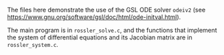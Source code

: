 The files here demonstrate the use of the GSL ODE solver `odeiv2`
(see https://www.gnu.org/software/gsl/doc/html/ode-initval.html).

The main program is in `rossler_solve.c`, and the functions that
implement the system of differential equations and its Jacobian
matrix are in `rossler_system.c`.

